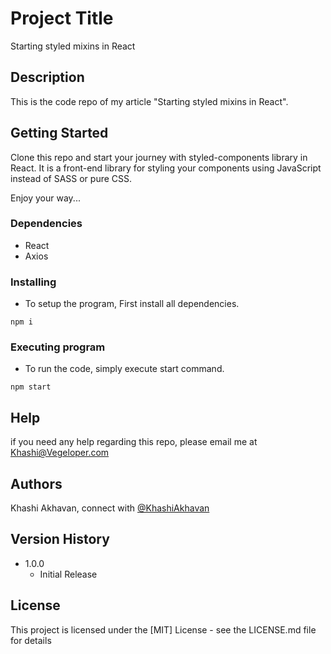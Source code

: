 # Project Title

Starting styled mixins in React

## Description

This is the code repo of my article "Starting styled mixins in React". 


## Getting Started
Clone this repo and start your journey with styled-components library in React. 
It is a front-end library for styling your components using JavaScript instead of SASS or pure CSS. 

Enjoy your way...

### Dependencies

* React
* Axios

### Installing

* To setup the program, First install all dependencies.
```
npm i
```

### Executing program

* To run the code, simply execute start command.
```
npm start
```

## Help

if you need any help regarding this repo, please email me at Khashi@Vegeloper.com

## Authors

Khashi Akhavan, connect with [@KhashiAkhavan](https://www.linkedin.com/in/khashi-akhavan)  

## Version History

* 1.0.0
    * Initial Release

## License

This project is licensed under the [MIT] License - see the LICENSE.md file for details
